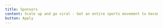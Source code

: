 ```yaml
---
title: Sponsors
content: Scale up and go viral - Get an entire sports movement to become your ambassadors. An easier and more effective way for you to promote your business. Fill in your details and we'll be in touch to see how to can get the whole sporting world to promote you.
button: Apply
---
```

